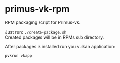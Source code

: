 # primus-vk-rpm
RPM packaging script for Primus-vk.  
  
Just run: `./create-package.sh`  
Created packages will be in RPMs sub directory.
  
After packages is installed run you vulkan application:
```shell
pvkrun vkapp
```
